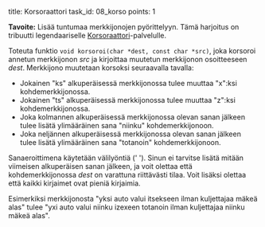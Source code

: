 title: Korsoraattori
task_id: 08_korso
points: 1

**Tavoite:** Lisää tuntumaa merkkijonojen pyörittelyyn. Tämä harjoitus
on tribuutti legendaariselle [Korsoraattori]-palvelulle.

[Korsoraattori]: http://korsoraattori.evvk.com

Toteuta funktio `void korsoroi(char *dest, const char *src)`, joka
korsoroi annetun merkkijonon _src_ ja kirjoittaa muutetun merkkijonon
osoitteeseen _dest_. Merkkijono muutetaan korsoksi seuraavalla tavalla:

- Jokainen "ks" alkuperäisessä merkkijonossa tulee muuttaa "x":ksi
  kohdemerkkijonossa.
- Jokainen "ts" alkuperäisessä merkkijonossa tulee muuttaa "z":ksi
  kohdemerkkijonossa.
- Joka kolmannen alkuperäisessä merkkijonossa olevan sanan jälkeen
  tulee lisätä ylimääräinen sana "niinku" kohdemerkkijonoon.
- Joka neljännen alkuperäisessä merkkijonossa olevan sanan jälkeen
  tulee lisätä ylimääräinen sana "totanoin" kohdemerkkijonoon.

Sanaeroittimena käytetään välilyöntiä (' '). Sinun ei tarvitse lisätä
mitään viimeisen alkuperäisen sanan jälkeen, ja voit olettaa että
kohdemerkkijonossa _dest_ on varattuna riittävästi tilaa. Voit lisäksi
olettaa että kaikki kirjaimet ovat pieniä kirjaimia.

Esimerkiksi merkkijonosta "yksi auto valui itsekseen ilman kuljettajaa mäkeä
alas" tulee "yxi auto valui niinku izexeen totanoin ilman
kuljettajaa niinku mäkeä alas".
